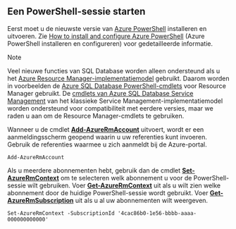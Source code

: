 
## <a name="start-your-powershell-session"></a>Een PowerShell-sessie starten
Eerst moet u de nieuwste versie van [Azure PowerShell](https://msdn.microsoft.com/library/mt619274\(v=azure.300\).aspx) installeren en uitvoeren. Zie [How to install and configure Azure PowerShell](../articles/powershell-install-configure.md) (Azure PowerShell installeren en configureren) voor gedetailleerde informatie.

> [!NOTE]
> Veel nieuwe functies van SQL Database worden alleen ondersteund als u het [Azure Resource Manager-implementatiemodel](../articles/azure-resource-manager/resource-group-overview.md) gebruikt. Daarom worden in voorbeelden de [Azure SQL Database PowerShell-cmdlets](https://msdn.microsoft.com/library/azure/mt574084\(v=azure.300\).aspx) voor Resource Manager gebruikt. De [cmdlets van Azure SQL Database Service Management](https://msdn.microsoft.com/library/azure/dn546723\(v=azure.300\).aspx) van het klassieke Service Management-implementatiemodel worden ondersteund voor compatibiliteit met eerdere versies, maar we raden u aan om de Resource Manager-cmdlets te gebruiken.
> 
> 

Wanneer u de cmdlet [**Add-AzureRmAccount**](https://msdn.microsoft.com/library/azure/mt619267\(v=azure.300\).aspx) uitvoert, wordt er een aanmeldingsscherm geopend waarin u uw referenties kunt invoeren. Gebruik de referenties waarmee u zich aanmeldt bij de Azure-portal.

    Add-AzureRmAccount

Als u meerdere abonnementen hebt, gebruik dan de cmdlet [**Set-AzureRmContext**](https://msdn.microsoft.com/library/azure/mt619263\(v=azure.300\).aspx) om te selecteren welk abonnement u voor de PowerShell-sessie wilt gebruiken. Voer [**Get-AzureRmContext**](https://msdn.microsoft.com/library/azure/mt619265\(v=azure.300\).aspx) uit als u wilt zien welke abonnement door de huidige PowerShell-sessie wordt gebruikt. Voer [**Get-AzureRmSubscription**](https://msdn.microsoft.com/library/azure/mt619284\(v=azure.300\).aspx) uit als u al uw abonnementen wilt weergeven.

    Set-AzureRmContext -SubscriptionId '4cac86b0-1e56-bbbb-aaaa-000000000000'


<!--HONumber=Nov16_HO2-->


